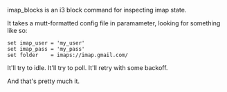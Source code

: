 imap_blocks is an i3 block command for inspecting imap state.

It takes a mutt-formatted config file in paramameter, looking for something
like so:

```
set imap_user = 'my_user'
set imap_pass = 'my_pass'
set folder    = imaps://imap.gmail.com/
```

It'll try to idle. It'll try to poll. It'll retry with some backoff.

And that's pretty much it.

